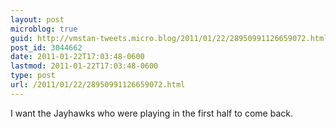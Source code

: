 ```yaml
---
layout: post
microblog: true
guid: http://vmstan-tweets.micro.blog/2011/01/22/28950991126659072.html
post_id: 3044662
date: 2011-01-22T17:03:48-0600
lastmod: 2011-01-22T17:03:48-0600
type: post
url: /2011/01/22/28950991126659072.html
---
```

I want the Jayhawks who were playing in the first half to come back.
